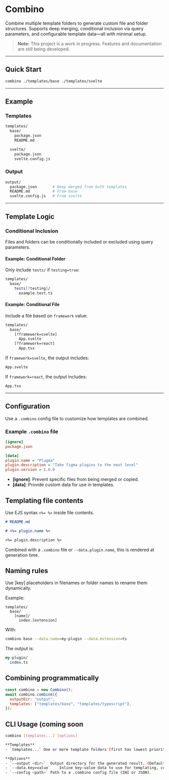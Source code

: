 # Combino

Combine multiple template folders to generate custom file and folder structures. Supports deep merging, conditional inclusion via query parameters, and configurable template data—all with minimal setup.

> **Note:** This project is a work in progress. Features and documentation are still being developed.

---

## Quick Start

```bash
combino ./templates/base ./templates/svelte
```

---

## Example

### Templates

```bash
templates/
  base/
    package.json
    README.md

  svelte/
    package.json
    svelte.config.js
```

### Output

```bash
output/
  package.json       # Deep merged from both templates
  README.md          # From base
  svelte.config.js   # From svelte
```

---

## Template Logic

### Conditional Inclusion

Files and folders can be conditionally included or excluded using query parameters.

#### Example: Conditional Folder

Only include `tests/` if `testing=true`:

```bash
templates/
  base/
    tests[?testing]/
      example.test.ts
```

#### Example: Conditional File

Include a file based on `framework` value:

```bash
templates/
  base/
    [?framework=svelte]
      App.svelte
    [?framework=react]
      App.tsx
```

If `framework=svelte`, the output includes:

```bash
App.svelte
```

If `framework=react`, the output includes:

```bash
App.tsx
```

---

## Configuration

Use a `.combino` config file to customize how templates are combined.

### Example `.combino` file

```ini
[ignore]
package.json

[data]
plugin.name = "Plugma"
plugin.description = "Take figma plugins to the next level"
plugin.version = 1.0.0
```

* **\[ignore]**: Prevent specific files from being merged or copied.
* **\[data]**: Provide custom data for use in templates.

## Templating file contents

Use EJS syntax `<%= %>` inside file contents.

```md
# README.md

# <%= plugin.name %>

<%= plugin.description %>
```

Combined with a `.combino` file or `--data.plugin.name`, this is rendered at generation time.

## Naming rules

Use [key] placeholders in filenames or folder names to rename them dynamically.

Example:

```pgsql
templates/
  base/
    [name]/
      index.[extension]
```

With:

```bash
combino base --data.name=my-plugin --data.extension=ts
```

The output is:

```perl
my-plugin/
  index.ts
```

## Combining programmatically 

```js
const combino = new Combino();
await combino.combine({
  outputDir: "output",
  templates: ["templates/base", "templates/typescript"],
});
```

## CLI Usage (coming soon


```bash
combino [templates...] [options]

**Templates**
- `templates...` One or more template folders (first has lowest priority, last wins)

**Options**
- `--output <dir>`	Output directory for the generated result. (Default: ./output)
- `--data.key=value`	Inline key-value data to use for templating, conditions, and naming.
- `--config <path>`	Path to a .combino config file (INI or JSON).
